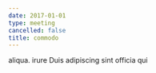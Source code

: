 ```yaml
---
date: 2017-01-01
type: meeting
cancelled: false
title: commodo
---
```

aliqua. irure Duis adipiscing sint officia qui